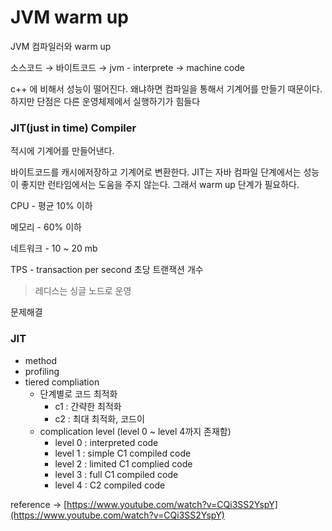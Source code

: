 # JVM warm up

JVM 컴파일러와 warm up

소스코드 → 바이트코드 → jvm - interprete → machine code

c++ 에 비해서 성능이 떨어진다. 왜냐하면 컴파일을 통해서 기계어를 만들기 때문이다. 하지만 단점은 다른 운영체제에서 실행하기가 힘들다

### JIT(just in time) Compiler

적시에 기계어를 만들어낸다.

바이트코드를 캐시에저장하고 기계어로 변환한다. JIT는 자바 컴파일 단계에서는 성능이 좋지만 런타임에서는 도움을 주지 않는다. 그래서 warm up 단계가 필요하다.

CPU - 평균 10% 이하

메모리 - 60% 이하

네트워크 - 10 ~ 20 mb

TPS - transaction per second 초당 트랜잭션 개수

> 레디스는 싱글 노드로 운영
> 

문제해결

### JIT

- method
- profiling
- tiered compliation
    - 단계별로 코드 최적화
        - c1 : 간략한 최적화
        - c2 : 최대 최적화, 코드이
    - complication level (level 0 ~ level 4까지 존재함)
        - level 0 : interpreted code
        - level 1 : simple C1 compiled code
        - level 2 : limited C1 complied code
        - level 3 : full C1 compiled code
        - level 4 : C2 compiled code
        

reference → [https://www.youtube.com/watch?v=CQi3SS2YspY](https://www.youtube.com/watch?v=CQi3SS2YspY)